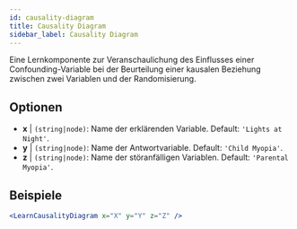 ```yaml
---
id: causality-diagram
title: Causality Diagram
sidebar_label: Causality Diagram
---
```


Eine Lernkomponente zur Veranschaulichung des Einflusses einer Confounding-Variable bei der Beurteilung einer kausalen Beziehung zwischen zwei Variablen und der Randomisierung.

## Optionen

* __x__ | `(string|node)`: Name der erklärenden Variable. Default: `'Lights at Night'`.
* __y__ | `(string|node)`: Name der Antwortvariable. Default: `'Child Myopia'`.
* __z__ | `(string|node)`: Name der störanfälligen Variablen. Default: `'Parental Myopia'`.


## Beispiele

```jsx live
<LearnCausalityDiagram x="X" y="Y" z="Z" />
```

